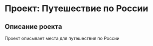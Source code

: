 # Проект: Путешествие по России


## Описание роекта

Проект описывает места для путешествия по России
